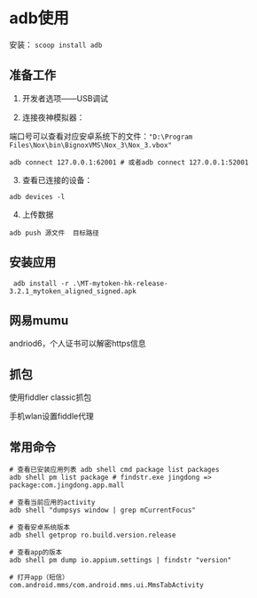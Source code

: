 # adb使用

安装： `scoop install adb`

## 准备工作

1. 开发者选项——USB调试

2. 连接夜神模拟器：

端口号可以查看对应安卓系统下的文件：`"D:\Program Files\Nox\bin\BignoxVMS\Nox_3\Nox_3.vbox"`

```shell
adb connect 127.0.0.1:62001 # 或者adb connect 127.0.0.1:52001
```

3. 查看已连接的设备：

```shell
adb devices -l
```

4. 上传数据

```shell
adb push 源文件  目标路径
```

## 安装应用

```shell
 adb install -r .\MT-mytoken-hk-release-3.2.1_mytoken_aligned_signed.apk
```

## 网易mumu

andriod6，个人证书可以解密https信息

## 抓包

使用fiddler classic抓包

手机wlan设置fiddle代理

## 常用命令

```shell
# 查看已安装应用列表 adb shell cmd package list packages
adb shell pm list package # findstr.exe jingdong => package:com.jingdong.app.mall

# 查看当前应用的activity
adb shell "dumpsys window | grep mCurrentFocus"

# 查看安卓系统版本
adb shell getprop ro.build.version.release

# 查看app的版本
adb shell pm dump io.appium.settings | findstr "version"

# 打开app（短信）
com.android.mms/com.android.mms.ui.MmsTabActivity
```
